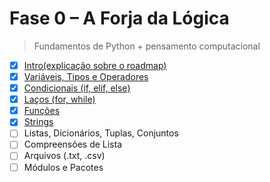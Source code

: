 # Fase 0 – A Forja da Lógica

> Fundamentos de Python + pensamento computacional

- [x] [Intro(explicação sobre o roadmap)](intro.py)
- [x] [Variáveis, Tipos e Operadores](variaveis_tipos_e_operadores.py)
- [x] [Condicionais (if, elif, else)](condicionais.py)
- [x] [Laços (for, while)](lacos.py)
- [x] [Funções](funcoes.py)
- [x] [Strings](strings.py)
- [ ] Listas, Dicionários, Tuplas, Conjuntos
- [ ] Compreensões de Lista
- [ ] Arquivos (.txt, .csv)
- [ ] Módulos e Pacotes
